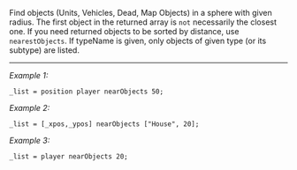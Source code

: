 Find objects (Units, Vehicles, Dead, Map Objects) in a sphere with given radius. The first object in the returned array is `not` necessarily the closest one. If you need returned objects to be sorted by distance, use `nearestObjects`. If typeName is given, only objects of given type (or its subtype) are listed.


---
*Example 1:*
```sqf
_list = position player nearObjects 50;
```

*Example 2:*
```sqf
_list = [_xpos,_ypos] nearObjects ["House", 20];
```

*Example 3:*
```sqf
_list = player nearObjects 20;
```
